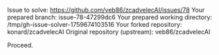 Issue to solve: https://github.com/veb86/zcadvelecAI/issues/78
Your prepared branch: issue-78-47299dc6
Your prepared working directory: /tmp/gh-issue-solver-1759674103516
Your forked repository: konard/zcadvelecAI
Original repository (upstream): veb86/zcadvelecAI

Proceed.